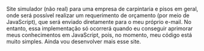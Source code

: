 Site simulador (não real) para uma empresa de carpintaria e pisos em geral, onde será possível realizar um requerimento de orçamento (por meio de JavaScript), que será enviado diretamente para o meu próprio e-mail. No entanto, essa implementação só ocorrerá quando eu conseguir aprimorar meus conhecimentos em JavaScript, pois, no momento, meu código está muito simples. Ainda vou desenvolver mais esse site.
